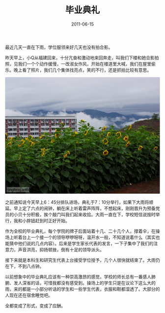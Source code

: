 ﻿---
title: "毕业典礼"
date: 2011-06-15
categories: 
  - "essay"
tags: 
  - "典礼"
  - "毕业"
---

最近几天一直在下雨，学位服领来好几天也没有拍合影。

昨天早上，小Q从福建回来，十分亢奋和激动地来回奔走，叫我们下楼和她合影拍照，见我们一个个动作缓慢，一改淑女作风，开始在楼道里大喊，我们在屋里偷乐。晚上看了照片，我们几个集体找亮点，笑的不行，还是抓拍比较有意思。

![SDC12143](/images/5872994650_b95b32c232_z.jpg)

之前通知说今天早上6：45分排队进场，典礼于7：10分举行，如果下大雨将顺延。早上定了六点的闹钟，躺在床上听着雷声阵阵，不想起床，刚刚晋升为预备党员的小贝十分积极，挨个敲门叫我们起来收拾。大雨一直在下，学校短信说按时举行，我和小胖妞赶到时正好开始。

作为全校的毕业典礼，每个学院的牌子后面站着十几、二十几个人，撑着伞，在操场上听着台上一个接一个的领导咿咿呀呀，温开水一般，不知道说着什么（其实也能猜中他们说的几点内容）。后来是学生家长代表的发言，一下子集中了我们的注意力，声音洪亮，抑扬顿挫，倒有十足的领导派头。

接下来就是本科生和研究生代表上台接受学位授予，几个人很快就结束了。大雨仍在下，不到八点钟。

以前想象中的毕业典礼应该有一种崇高激昂的感觉，学校的师长总有一番感人肺腑、发人深省的话，可惜我都没有感受到。操场上的学生只是在议论下这么大的雨，来的都是一小部分听话的学生和一些学生代表，衣服和鞋都湿透了。大部分的人现在还在宿舍睡觉吧。

全都变成了形式，变成了应酬。
